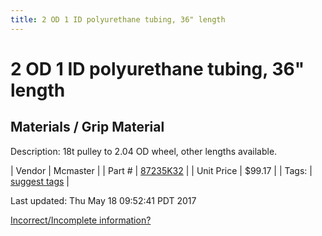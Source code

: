 ```yaml
---
title: 2 OD 1 ID polyurethane tubing, 36" length
---
```


# 2 OD 1 ID polyurethane tubing, 36" length
## Materials / Grip Material
Description: 	18t pulley to 2.04 OD wheel, other lengths available. 

| Vendor | Mcmaster | 
| Part # | [87235K32](https://www.mcmaster.com/#87235K32) | 
| Unit Price | $99.17 | 
| Tags: | [suggest tags](https://docs.google.com/forms/d/e/1FAIpQLSeWyY8v3RgOty-MyWmh9U0iivNYN_molChYyS-0U-o-kOAv_g/viewform) | 

Last updated: Thu May 18 09:52:41 PDT 2017

 [Incorrect/Incomplete information?](https://docs.google.com/forms/d/e/1FAIpQLSeWyY8v3RgOty-MyWmh9U0iivNYN_molChYyS-0U-o-kOAv_g/viewform)